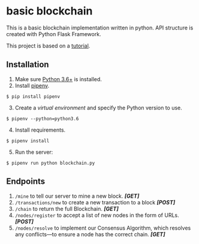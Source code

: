 # basic blockchain

This is a basic blockchain implementation written in python. API structure is created with Python Flask Framework. 

This project is based on a [tutorial](https://hackernoon.com/learn-blockchains-by-building-one-117428612f46).

## Installation

1. Make sure [Python 3.6+](https://www.python.org/downloads/) is installed. 
2. Install [pipenv](https://github.com/kennethreitz/pipenv). 

```
$ pip install pipenv 
```

3. Create a _virtual environment_ and specify the Python version to use. 

```
$ pipenv --python=python3.6
```

4. Install requirements.  

```
$ pipenv install 
``` 

5. Run the server:
```
$ pipenv run python blockchain.py
```

## Endpoints

1. ```/mine``` to tell our server to mine a new block. **_[GET]_**
2. ```/transactions/new``` to create a new transaction to a block **_[POST]_**
3. ```/chain``` to return the full Blockchain. **_[GET]_**
4. ```/nodes/register``` to accept a list of new nodes in the form of URLs. **_[POST]_**
5. ```/nodes/resolve``` to implement our Consensus Algorithm, which resolves any conflicts—to ensure a node has the correct chain. **_[GET]_**